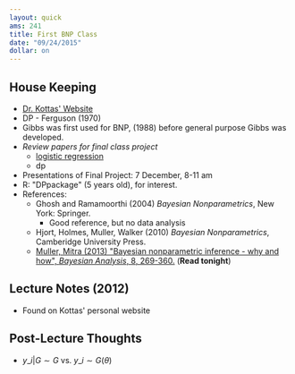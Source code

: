```yaml
---
layout: quick
ams: 241
title: First BNP Class
date: "09/24/2015"
dollar: on
---
```


## House Keeping
- [Dr. Kottas' Website](http://courses.soe.ucsc.edu/courses/ams241/Fall15/01)
- DP - Ferguson (1970)
- Gibbs was first used for BNP, (1988) before general purpose Gibbs was developed.
- *Review papers for final class project*
    - [logistic regression](https://projecteuclid.org/download/pdfview_1/euclid.ba/1437137636)
    - dp
- Presentations of Final Project: 7 December, 8-11 am
- R: "DPpackage" (5 years old), for interest.
- References:
    - Ghosh and Ramamoorthi (2004) *Bayesian Nonparametrics*, New York: Springer.
      - Good reference, but no data analysis
    - Hjort, Holmes, Muller, Walker (2010) *Bayesian Nonparametrics*, Camberidge University Press.
    - [Muller, Mitra (2013) "Bayesian nonparametric inference - why and how", *Bayesian Analysis*, 8, 269-360.](http://projecteuclid.org/download/pdfview_1/euclid.ba/1369407550) (**Read tonight**)

## Lecture Notes (2012)
- Found on Kottas' personal website

## Post-Lecture Thoughts
- $y\_i|G \sim G$ vs. $y\_i \sim G(\theta)$
